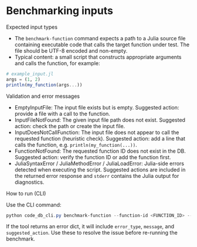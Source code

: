 # Benchmarking inputs

Expected input types

- The `benchmark-function` command expects a path to a Julia source file containing executable code that calls the target function under test. The file should be UTF-8 encoded and non-empty.
- Typical content: a small script that constructs appropriate arguments and calls the function, for example:

```julia
# example_input.jl
args = (1, 2)
println(my_function(args...))
```

Validation and error messages

- EmptyInputFile: The input file exists but is empty. Suggested action: provide a file with a call to the function.
- InputFileNotFound: The given input file path does not exist. Suggested action: check the path or create the input file.
- InputDoesNotCallFunction: The input file does not appear to call the requested function (heuristic check). Suggested action: add a line that calls the function, e.g. `println(my_function(...))`.
- FunctionNotFound: The requested function ID does not exist in the DB. Suggested action: verify the function ID or add the function first.
- JuliaSyntaxError / JuliaMethodError / JuliaLoadError: Julia-side errors detected when executing the script. Suggested actions are included in the returned error response and `stderr` contains the Julia output for diagnostics.

How to run (CLI)

Use the CLI command:

```powershell
python code_db_cli.py benchmark-function --function-id <FUNCTION_ID> --input-file path/to/example_input.jl --iterations 5
```

If the tool returns an error dict, it will include `error_type`, `message`, and `suggested_action`. Use these to resolve the issue before re-running the benchmark.

